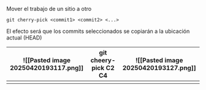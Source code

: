 Mover el trabajo de un sitio a otro

```shell
git cherry-pick <commit1> <commit2> <...>
```

El efecto será que los commits seleccionados se copiarán a la ubicación actual (HEAD)


| ![[Pasted image 20250420193117.png]] | git cheery-pick C2 C4 | ![[Pasted image 20250420193127.png]] |
| ------------------------------------ | --------------------- | ------------------------------------ |
|                                      |                       |                                      |
